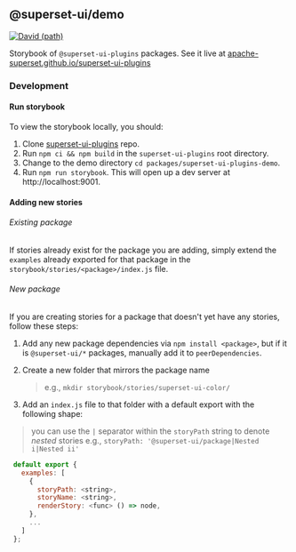 ## @superset-ui/demo

[![David (path)](https://img.shields.io/david/apache-superset/superset-ui-plugins.svg?path=packages%2Fsuperset-ui-demo&style=flat-square)](https://david-dm.org/apache-superset/superset-ui-plugins?path=packages/superset-ui-demo)

Storybook of `@superset-ui-plugins` packages. See it live at
[apache-superset.github.io/superset-ui-plugins](https://apache-superset.github.io/superset-ui-plugins)

### Development

#### Run storybook

To view the storybook locally, you should:

1. Clone [superset-ui-plugins](https://github.com/apache-superset/superset-ui-plugins) repo.
2. Run `npm ci && npm build` in the `superset-ui-plugins` root directory.
3. Change to the demo directory `cd packages/superset-ui-plugins-demo`.
4. Run `npm run storybook`. This will open up a dev server at http://localhost:9001.

#### Adding new stories

###### Existing package

If stories already exist for the package you are adding, simply extend the `examples` already
exported for that package in the `storybook/stories/<package>/index.js` file.

###### New package

If you are creating stories for a package that doesn't yet have any stories, follow these steps:

1. Add any new package dependencies via `npm install <package>`, but if it is `@superset-ui/*`
   packages, manually add it to `peerDependencies`.

2. Create a new folder that mirrors the package name

   > e.g., `mkdir storybook/stories/superset-ui-color/`

3. Add an `index.js` file to that folder with a default export with the following shape:

> you can use the `|` separator within the `storyPath` string to denote _nested_ stories e.g.,
> `storyPath: '@superset-ui/package|Nested i|Nested ii'`

```javascript
 default export {
   examples: [
     {
       storyPath: <string>,
       storyName: <string>,
       renderStory: <func> () => node,
     },
     ...
   ]
 };
```
